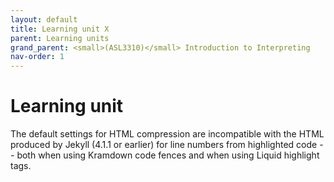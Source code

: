 ```yaml
---
layout: default
title: Learning unit X
parent: Learning units
grand_parent: <small>(ASL3310)</small> Introduction to Interpreting
nav-order: 1
---
```


# Learning unit

The default settings for HTML compression are incompatible with the HTML
produced by Jekyll (4.1.1 or earlier) for line numbers from highlighted code
-- both when using Kramdown code fences and when using Liquid highlight tags.
